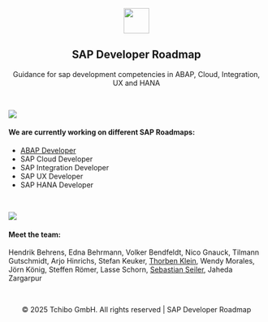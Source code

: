 <p align="center">
  <a href="https://tchibo.com/"><img src="https://www.tchibo.com/media/pages/de/de/9914b45c48-1713344208/tchibo_logo-hor_gold-light_srgb.svg" height="50"></a>
  <h2 align="center">SAP Developer Roadmap</h3>
  <p align="center">Guidance for sap development competencies in ABAP, Cloud, Integration, UX and HANA</p>
</p>

<br>

![](https://i.imgur.com/waxVImv.png)

<p>
  <h4>We are currently working on different SAP Roadmaps:</h4>
  <ul>
    <li><a href="https://roadmap.sh/r/abap-developer-yatfg">ABAP Developer</a></li>
    <li>SAP Cloud Developer</li>
    <li>SAP Integration Developer</li>
    <li>SAP UX Developer</li>
    <li>SAP HANA Developer</li>
  </ul>
</p>

<br>

![](https://i.imgur.com/waxVImv.png)

<p>
  <h4>Meet the team:</h4>
    Hendrik Behrens, Edna Behrmann, Volker Bendfeldt, Nico Gnauck, Tilmann Gutschmidt, Arjo Hinrichs, Stefan Keuker, <a href="https://github.com/tklein1801">Thorben Klein</a>, Wendy Morales, Jörn König, Steffen Römer, Lasse Schorn, <a href="https://github.com/seilerse">Sebastian Seiler</a>, Jaheda Zargarpur
</p>

<br>

<p align="center">
  © 2025 Tchibo GmbH. All rights reserved | SAP Developer Roadmap
</p>
